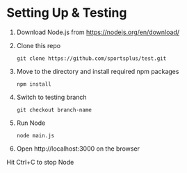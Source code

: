 # Setting Up & Testing

1. Download Node.js from https://nodejs.org/en/download/

2. Clone this repo

    ```
    git clone https://github.com/sportsplus/test.git
    ```
3. Move to the directory and install required npm packages

    ```
    npm install
    ```
4. Switch to testing branch

    ```
    git checkout branch-name
    ```
5. Run Node

    ```
    node main.js
    ```
6. Open http://localhost:3000 on the browser

Hit Ctrl+C to stop Node 
